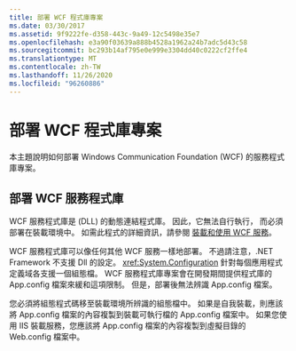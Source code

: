 ```yaml
---
title: 部署 WCF 程式庫專案
ms.date: 03/30/2017
ms.assetid: 9f9222fe-d358-443c-9a49-12c5498e35e7
ms.openlocfilehash: e3a90f03639a888b4528a1962a24b7adc5d43c58
ms.sourcegitcommit: bc293b14af795e0e999e3304dd40c0222cf2ffe4
ms.translationtype: MT
ms.contentlocale: zh-TW
ms.lasthandoff: 11/26/2020
ms.locfileid: "96260886"
---
```

# <a name="deploying-a-wcf-library-project"></a>部署 WCF 程式庫專案

本主題說明如何部署 Windows Communication Foundation (WCF) 的服務程式庫專案。  
  
## <a name="deploying-a-wcf-service-library"></a>部署 WCF 服務程式庫  

 WCF 服務程式庫是 (DLL) 的動態連結程式庫。 因此，它無法自行執行， 而必須部署在裝載環境中。 如需此程式的詳細資訊，請參閱 [裝載和使用 WCF 服務](/previous-versions/dotnet/articles/bb332338(v=msdn.10))。  
  
 WCF 服務程式庫可以像任何其他 WCF 服務一樣地部署。 不過請注意，.NET Framework 不支援 Dll 的設定。 <xref:System.Configuration> 針對每個應用程式定義域各支援一個組態檔。 WCF 服務程式庫專案會在開發期間提供程式庫的 App.config 檔案來緩和這項限制。 但是，部署後無法辨識 App.config 檔案。  
  
 您必須將組態程式碼移至裝載環境所辨識的組態檔中。 如果是自我裝載，則應該將 App.config 檔案的內容複製到裝載可執行檔的 App.config 檔案中。 如果您使用 IIS 裝載服務，您應該將 App.config 檔案的內容複製到虛擬目錄的 Web.config 檔案中。
